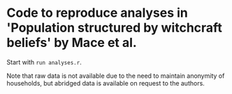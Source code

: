 # Code to reproduce analyses in 'Population structured by witchcraft beliefs' by Mace et al.

Start with `run analyses.r`.

Note that raw data is not available due to the need to maintain anonymity of households, but abridged data is available on request to the authors.
